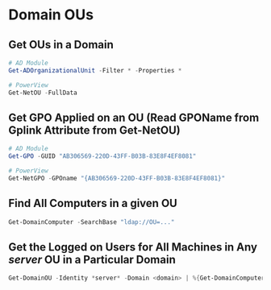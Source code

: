 # Domain OUs

## Get OUs in a Domain

```powershell
# AD Module
Get-ADOrganizationalUnit -Filter * -Properties *

# PowerView
Get-NetOU -FullData
```

## Get GPO Applied on an OU (Read GPOName from Gplink Attribute from Get-NetOU)

```powershell
# AD Module
Get-GPO -GUID "AB306569-220D-43FF-B03B-83E8F4EF8081"

# PowerView
Get-NetGPO -GPOname "{AB306569-220D-43FF-B03B-83E8F4EF8081}"
```

## Find All Computers in a given OU

```powershell
Get-DomainComputer -SearchBase "ldap://OU=..."
```

## Get the Logged on Users for All Machines in Any *server* OU in a Particular Domain

```powershell
Get-DomainOU -Identity *server* -Domain <domain> | %{Get-DomainComputer -SearchBase $_.distinguishedname -Properties dnshostname | %{Get-NetLoggedOn -ComputerName $_}}
```
